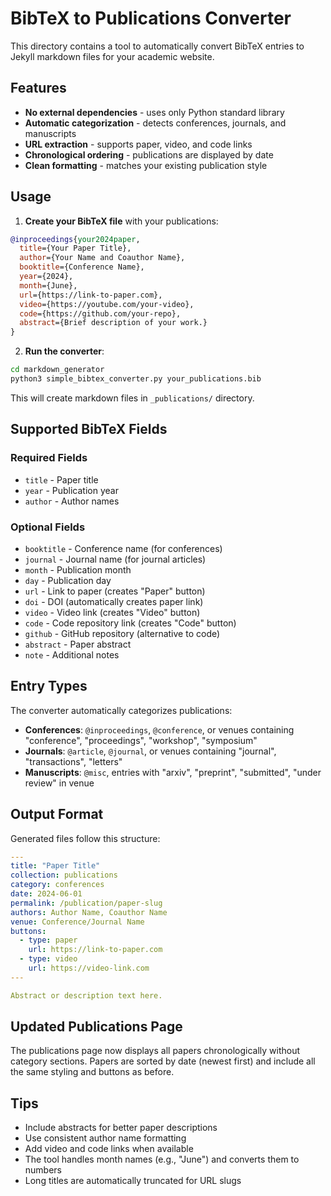 # BibTeX to Publications Converter

This directory contains a tool to automatically convert BibTeX entries to Jekyll markdown files for your academic website.

## Features

- **No external dependencies** - uses only Python standard library
- **Automatic categorization** - detects conferences, journals, and manuscripts
- **URL extraction** - supports paper, video, and code links
- **Chronological ordering** - publications are displayed by date
- **Clean formatting** - matches your existing publication style

## Usage

1. **Create your BibTeX file** with your publications:

```bibtex
@inproceedings{your2024paper,
  title={Your Paper Title},
  author={Your Name and Coauthor Name},
  booktitle={Conference Name},
  year={2024},
  month={June},
  url={https://link-to-paper.com},
  video={https://youtube.com/your-video},
  code={https://github.com/your-repo},
  abstract={Brief description of your work.}
}
```

2. **Run the converter**:

```bash
cd markdown_generator
python3 simple_bibtex_converter.py your_publications.bib
```

This will create markdown files in `_publications/` directory.

## Supported BibTeX Fields

### Required Fields
- `title` - Paper title
- `year` - Publication year
- `author` - Author names

### Optional Fields
- `booktitle` - Conference name (for conferences)
- `journal` - Journal name (for journal articles)
- `month` - Publication month
- `day` - Publication day
- `url` - Link to paper (creates "Paper" button)
- `doi` - DOI (automatically creates paper link)
- `video` - Video link (creates "Video" button)
- `code` - Code repository link (creates "Code" button)
- `github` - GitHub repository (alternative to code)
- `abstract` - Paper abstract
- `note` - Additional notes

## Entry Types

The converter automatically categorizes publications:

- **Conferences**: `@inproceedings`, `@conference`, or venues containing "conference", "proceedings", "workshop", "symposium"
- **Journals**: `@article`, `@journal`, or venues containing "journal", "transactions", "letters"
- **Manuscripts**: `@misc`, entries with "arxiv", "preprint", "submitted", "under review" in venue

## Output Format

Generated files follow this structure:

```yaml
---
title: "Paper Title"
collection: publications
category: conferences
date: 2024-06-01
permalink: /publication/paper-slug
authors: Author Name, Coauthor Name
venue: Conference/Journal Name
buttons:
  - type: paper
    url: https://link-to-paper.com
  - type: video
    url: https://video-link.com
---

Abstract or description text here.
```

## Updated Publications Page

The publications page now displays all papers chronologically without category sections. Papers are sorted by date (newest first) and include all the same styling and buttons as before.

## Tips

- Include abstracts for better paper descriptions
- Use consistent author name formatting
- Add video and code links when available
- The tool handles month names (e.g., "June") and converts them to numbers
- Long titles are automatically truncated for URL slugs